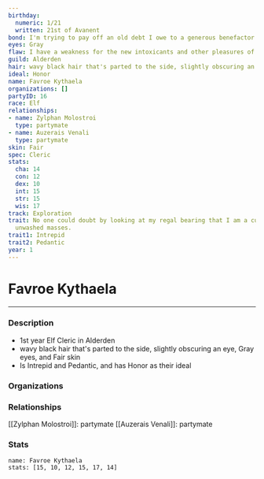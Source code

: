 ```yaml
---
birthday:
  numeric: 1/21
  written: 21st of Avanent
bond: I'm trying to pay off an old debt I owe to a generous benefactor.
eyes: Gray
flaw: I have a weakness for the new intoxicants and other pleasures of this land.
guild: Alderden
hair: wavy black hair that's parted to the side, slightly obscuring an eye
ideal: Honor
name: Favroe Kythaela
organizations: []
partyID: 16
race: Elf
relationships:
- name: Zylphan Molostroi
  type: partymate
- name: Auzerais Venali
  type: partymate
skin: Fair
spec: Cleric
stats:
  cha: 14
  con: 12
  dex: 10
  int: 15
  str: 15
  wis: 17
track: Exploration
trait: No one could doubt by looking at my regal bearing that I am a cut above the
  unwashed masses.
trait1: Intrepid
trait2: Pedantic
year: 1
---
```

# Favroe Kythaela
---
### Description
- 1st year Elf Cleric in Alderden
- wavy black hair that's parted to the side, slightly obscuring an eye, Gray eyes, and Fair skin
- Is Intrepid and Pedantic, and has Honor as their ideal

### Organizations
### Relationships
[[Zylphan Molostroi]]: partymate
[[Auzerais Venali]]: partymate
### Stats
```statblock
name: Favroe Kythaela
stats: [15, 10, 12, 15, 17, 14]
```